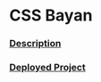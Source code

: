 # CSS Bayan

### [Description](https://github.com/DrDiman/CSS-Bayan-task)

### [Deployed Project](https://wildmakaka.github.io/cssBayan/)
